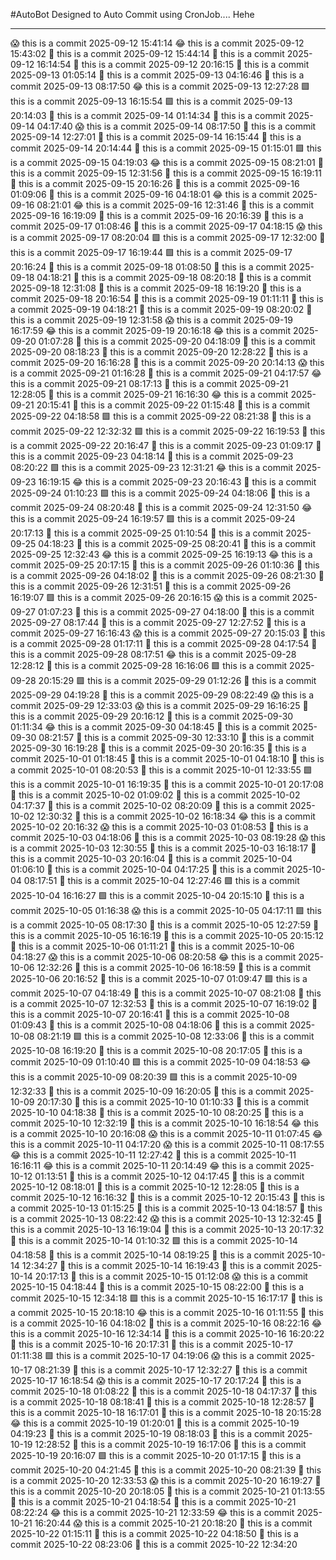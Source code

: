 #AutoBot Designed to Auto Commit using CronJob.... Hehe

-----------------------------------------------------------------------------

😱 this is a commit 2025-09-12 15:41:14
😂 this is a commit 2025-09-12 15:43:02
🙈 this is a commit 2025-09-12 15:44:14
🤖 this is a commit 2025-09-12 16:14:54
🙈 this is a commit 2025-09-12 20:16:15
🤖 this is a commit 2025-09-13 01:05:14
🙈 this is a commit 2025-09-13 04:16:46
🙏 this is a commit 2025-09-13 08:17:50
😂 this is a commit 2025-09-13 12:27:28
🟩 this is a commit 2025-09-13 16:15:54
🟩 this is a commit 2025-09-13 20:14:03
👻 this is a commit 2025-09-14 01:14:34
🙈 this is a commit 2025-09-14 04:17:40
😱 this is a commit 2025-09-14 08:17:50
👻 this is a commit 2025-09-14 12:27:01
🤖 this is a commit 2025-09-14 16:15:44
🙏 this is a commit 2025-09-14 20:14:44
👿 this is a commit 2025-09-15 01:15:01
🟩 this is a commit 2025-09-15 04:19:03
😂 this is a commit 2025-09-15 08:21:01
👿 this is a commit 2025-09-15 12:31:56
🐐 this is a commit 2025-09-15 16:19:11
👻 this is a commit 2025-09-15 20:16:26
💩 this is a commit 2025-09-16 01:09:06
🐐 this is a commit 2025-09-16 04:18:01
😂 this is a commit 2025-09-16 08:21:01
😂 this is a commit 2025-09-16 12:31:46
🐐 this is a commit 2025-09-16 16:19:09
👻 this is a commit 2025-09-16 20:16:39
👻 this is a commit 2025-09-17 01:08:46
🙈 this is a commit 2025-09-17 04:18:15
😱 this is a commit 2025-09-17 08:20:04
🟩 this is a commit 2025-09-17 12:32:00
👻 this is a commit 2025-09-17 16:19:44
🟩 this is a commit 2025-09-17 20:16:24
💩 this is a commit 2025-09-18 01:08:50
🙈 this is a commit 2025-09-18 04:18:21
👿 this is a commit 2025-09-18 08:20:18
🙈 this is a commit 2025-09-18 12:31:08
🐐 this is a commit 2025-09-18 16:19:20
🐐 this is a commit 2025-09-18 20:16:54
🙏 this is a commit 2025-09-19 01:11:11
🙏 this is a commit 2025-09-19 04:18:21
🙈 this is a commit 2025-09-19 08:20:02
🐐 this is a commit 2025-09-19 12:31:58
😱 this is a commit 2025-09-19 16:17:59
😂 this is a commit 2025-09-19 20:16:18
😂 this is a commit 2025-09-20 01:07:28
🙈 this is a commit 2025-09-20 04:18:09
🤖 this is a commit 2025-09-20 08:18:23
👻 this is a commit 2025-09-20 12:28:22
🤖 this is a commit 2025-09-20 16:16:28
👻 this is a commit 2025-09-20 20:14:13
😱 this is a commit 2025-09-21 01:16:28
👿 this is a commit 2025-09-21 04:17:57
😂 this is a commit 2025-09-21 08:17:13
🤖 this is a commit 2025-09-21 12:28:05
💩 this is a commit 2025-09-21 16:16:30
😂 this is a commit 2025-09-21 20:15:41
🤖 this is a commit 2025-09-22 01:15:48
🤖 this is a commit 2025-09-22 04:18:58
🟩 this is a commit 2025-09-22 08:21:38
🐐 this is a commit 2025-09-22 12:32:32
🟩 this is a commit 2025-09-22 16:19:53
🤖 this is a commit 2025-09-22 20:16:47
🤖 this is a commit 2025-09-23 01:09:17
🙈 this is a commit 2025-09-23 04:18:14
🐐 this is a commit 2025-09-23 08:20:22
🟩 this is a commit 2025-09-23 12:31:21
😂 this is a commit 2025-09-23 16:19:15
😂 this is a commit 2025-09-23 20:16:43
💩 this is a commit 2025-09-24 01:10:23
🟩 this is a commit 2025-09-24 04:18:06
💩 this is a commit 2025-09-24 08:20:48
🐐 this is a commit 2025-09-24 12:31:50
😂 this is a commit 2025-09-24 16:19:57
🟩 this is a commit 2025-09-24 20:17:13
🙏 this is a commit 2025-09-25 01:10:54
🙏 this is a commit 2025-09-25 04:18:23
👿 this is a commit 2025-09-25 08:20:41
👿 this is a commit 2025-09-25 12:32:43
😂 this is a commit 2025-09-25 16:19:13
😂 this is a commit 2025-09-25 20:17:15
🐐 this is a commit 2025-09-26 01:10:36
🤖 this is a commit 2025-09-26 04:18:02
🙈 this is a commit 2025-09-26 08:21:30
🙏 this is a commit 2025-09-26 12:31:51
👻 this is a commit 2025-09-26 16:19:07
🟩 this is a commit 2025-09-26 20:16:15
😱 this is a commit 2025-09-27 01:07:23
🐐 this is a commit 2025-09-27 04:18:00
💩 this is a commit 2025-09-27 08:17:44
🤖 this is a commit 2025-09-27 12:27:52
🙈 this is a commit 2025-09-27 16:16:43
😱 this is a commit 2025-09-27 20:15:03
💩 this is a commit 2025-09-28 01:17:11
💩 this is a commit 2025-09-28 04:17:54
👿 this is a commit 2025-09-28 08:17:51
😂 this is a commit 2025-09-28 12:28:12
🙏 this is a commit 2025-09-28 16:16:06
🟩 this is a commit 2025-09-28 20:15:29
🟩 this is a commit 2025-09-29 01:12:26
🐐 this is a commit 2025-09-29 04:19:28
🙈 this is a commit 2025-09-29 08:22:49
😱 this is a commit 2025-09-29 12:33:03
😱 this is a commit 2025-09-29 16:16:25
🤖 this is a commit 2025-09-29 20:16:12
🤖 this is a commit 2025-09-30 01:11:34
😂 this is a commit 2025-09-30 04:18:45
👻 this is a commit 2025-09-30 08:21:57
🙏 this is a commit 2025-09-30 12:33:10
🙏 this is a commit 2025-09-30 16:19:28
🙈 this is a commit 2025-09-30 20:16:35
🐐 this is a commit 2025-10-01 01:18:45
🙏 this is a commit 2025-10-01 04:18:10
💩 this is a commit 2025-10-01 08:20:53
🙈 this is a commit 2025-10-01 12:33:55
🟩 this is a commit 2025-10-01 16:19:35
👿 this is a commit 2025-10-01 20:17:08
🐐 this is a commit 2025-10-02 01:09:02
🙏 this is a commit 2025-10-02 04:17:37
👻 this is a commit 2025-10-02 08:20:09
🙈 this is a commit 2025-10-02 12:30:32
💩 this is a commit 2025-10-02 16:18:34
😂 this is a commit 2025-10-02 20:16:32
😱 this is a commit 2025-10-03 01:08:53
🤖 this is a commit 2025-10-03 04:18:06
🐐 this is a commit 2025-10-03 08:19:28
😱 this is a commit 2025-10-03 12:30:55
👻 this is a commit 2025-10-03 16:18:17
👿 this is a commit 2025-10-03 20:16:04
💩 this is a commit 2025-10-04 01:06:10
👿 this is a commit 2025-10-04 04:17:25
👻 this is a commit 2025-10-04 08:17:51
🤖 this is a commit 2025-10-04 12:27:46
🟩 this is a commit 2025-10-04 16:16:27
🟩 this is a commit 2025-10-04 20:15:10
💩 this is a commit 2025-10-05 01:16:38
😱 this is a commit 2025-10-05 04:17:11
🟩 this is a commit 2025-10-05 08:17:30
🤖 this is a commit 2025-10-05 12:27:59
👻 this is a commit 2025-10-05 16:16:19
💩 this is a commit 2025-10-05 20:15:12
🙈 this is a commit 2025-10-06 01:11:21
🤖 this is a commit 2025-10-06 04:18:27
😱 this is a commit 2025-10-06 08:20:58
😂 this is a commit 2025-10-06 12:32:26
🙏 this is a commit 2025-10-06 16:18:59
👻 this is a commit 2025-10-06 20:16:52
👿 this is a commit 2025-10-07 01:09:47
🟩 this is a commit 2025-10-07 04:18:49
🙏 this is a commit 2025-10-07 08:21:08
🤖 this is a commit 2025-10-07 12:32:53
🐐 this is a commit 2025-10-07 16:19:02
💩 this is a commit 2025-10-07 20:16:41
🤖 this is a commit 2025-10-08 01:09:43
🐐 this is a commit 2025-10-08 04:18:06
👻 this is a commit 2025-10-08 08:21:19
🟩 this is a commit 2025-10-08 12:33:06
👿 this is a commit 2025-10-08 16:19:20
🤖 this is a commit 2025-10-08 20:17:05
👻 this is a commit 2025-10-09 01:10:40
🟩 this is a commit 2025-10-09 04:18:53
😂 this is a commit 2025-10-09 08:20:39
🟩 this is a commit 2025-10-09 12:32:33
👿 this is a commit 2025-10-09 16:20:05
🙈 this is a commit 2025-10-09 20:17:30
🙈 this is a commit 2025-10-10 01:10:33
🤖 this is a commit 2025-10-10 04:18:38
👿 this is a commit 2025-10-10 08:20:25
👻 this is a commit 2025-10-10 12:32:19
🙏 this is a commit 2025-10-10 16:18:54
😂 this is a commit 2025-10-10 20:16:08
😱 this is a commit 2025-10-11 01:07:45
😂 this is a commit 2025-10-11 04:17:20
😱 this is a commit 2025-10-11 08:17:55
😂 this is a commit 2025-10-11 12:27:42
👿 this is a commit 2025-10-11 16:16:11
😂 this is a commit 2025-10-11 20:14:49
😂 this is a commit 2025-10-12 01:13:51
🙏 this is a commit 2025-10-12 04:17:45
🙏 this is a commit 2025-10-12 08:18:01
🙈 this is a commit 2025-10-12 12:28:05
👿 this is a commit 2025-10-12 16:16:32
🙏 this is a commit 2025-10-12 20:15:43
🙏 this is a commit 2025-10-13 01:15:25
👿 this is a commit 2025-10-13 04:18:57
💩 this is a commit 2025-10-13 08:22:42
😱 this is a commit 2025-10-13 12:32:45
🙈 this is a commit 2025-10-13 16:19:04
👻 this is a commit 2025-10-13 20:17:32
🙏 this is a commit 2025-10-14 01:10:32
🟩 this is a commit 2025-10-14 04:18:58
💩 this is a commit 2025-10-14 08:19:25
🙏 this is a commit 2025-10-14 12:34:27
👻 this is a commit 2025-10-14 16:19:43
🐐 this is a commit 2025-10-14 20:17:13
🙏 this is a commit 2025-10-15 01:12:08
😱 this is a commit 2025-10-15 04:18:44
🙏 this is a commit 2025-10-15 08:22:00
🐐 this is a commit 2025-10-15 12:34:18
🟩 this is a commit 2025-10-15 16:17:17
🐐 this is a commit 2025-10-15 20:18:10
😂 this is a commit 2025-10-16 01:11:55
💩 this is a commit 2025-10-16 04:18:02
👿 this is a commit 2025-10-16 08:22:16
😂 this is a commit 2025-10-16 12:34:14
🐐 this is a commit 2025-10-16 16:20:22
🙈 this is a commit 2025-10-16 20:17:31
🐐 this is a commit 2025-10-17 01:11:38
🟩 this is a commit 2025-10-17 04:19:06
😱 this is a commit 2025-10-17 08:21:39
🤖 this is a commit 2025-10-17 12:32:27
💩 this is a commit 2025-10-17 16:18:54
😱 this is a commit 2025-10-17 20:17:24
💩 this is a commit 2025-10-18 01:08:22
🙈 this is a commit 2025-10-18 04:17:37
🐐 this is a commit 2025-10-18 08:18:41
💩 this is a commit 2025-10-18 12:28:57
🐐 this is a commit 2025-10-18 16:17:01
🙏 this is a commit 2025-10-18 20:15:28
😂 this is a commit 2025-10-19 01:20:01
👿 this is a commit 2025-10-19 04:19:23
🙏 this is a commit 2025-10-19 08:18:03
👻 this is a commit 2025-10-19 12:28:52
🐐 this is a commit 2025-10-19 16:17:06
💩 this is a commit 2025-10-19 20:16:07
🟩 this is a commit 2025-10-20 01:17:15
👿 this is a commit 2025-10-20 04:21:45
👿 this is a commit 2025-10-20 08:21:39
🐐 this is a commit 2025-10-20 12:33:53
😱 this is a commit 2025-10-20 16:19:27
🐐 this is a commit 2025-10-20 20:18:05
👿 this is a commit 2025-10-21 01:13:55
🐐 this is a commit 2025-10-21 04:18:54
👿 this is a commit 2025-10-21 08:22:24
😂 this is a commit 2025-10-21 12:33:59
😂 this is a commit 2025-10-21 16:20:44
😱 this is a commit 2025-10-21 20:18:20
🤖 this is a commit 2025-10-22 01:15:11
🙏 this is a commit 2025-10-22 04:18:50
🙏 this is a commit 2025-10-22 08:23:06
👻 this is a commit 2025-10-22 12:34:20
